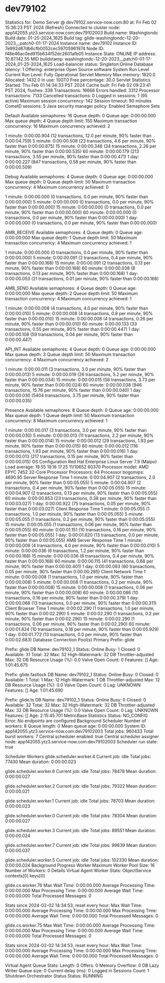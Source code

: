 # dev79102

Statistics for: Demo Server @ dev79102.service-now.com:80 at: Fri Feb 02 15:36:23 PST 2024 (Refresh)
Connected to cluster node: app142055.ytz3.service-now.com:dev79102003
Build name: Washingtondc
Build date: 01-25-2024_1625
Build tag: glide-washingtondc-12-20-2023__patch0-01-17-2024
Instance name: dev79102
Instance ID: 7e992d87db6cfb0052cec59705961974
Node ID: f48e46ac0ed915b634f52dc2601afb05
Instance State: ONLINE
IP address: 10.87.142.55
MID buildstamp: washingtondc-12-20-2023__patch0-01-17-2024_01-25-2024_1625
Load-balancer status: Singleton:Online
Database latency: 1
Offering: enterprise
Open Source software
System Run Level
Current Run Level: Fully Operational
Servlet Memory
Max memory: 1820.0
Allocated: 1432.0
In use: 1007.0
Free percentage: 30.0
Servlet Statistics
Started: Thu Feb 01 14:34:33 PST 2024
Cache built: Fri Feb 02 09:23:41 PST 2024, flushes: 338
Transactions: 16666
Errors handled: 3312
Processor transactions: 7133
Cancelled transactions: 0
Logged in sessions: 1 (95 active)
Maximum session concurrency: 142
Session timeout: 90 minutes
CometD sessions: 5
Java security manager policy: Enabled
Semaphore Sets
 
Default
Available semaphores: 16
Queue depth: 0
Queue age: 0:00:00.000
Max queue depth: 4
Queue depth limit: 150
Maximum transaction concurrency: 16
Maximum concurrency achieved: 2
 
1 minute: 0:00:00.904 (12 transactions, 12.0 per minute, 90% faster than 0:00:04.759)
5 minute: 0:00:00.508 (23 transactions, 4.6 per minute, 90% faster than 0:00:00.875)
15 minute: 0:00:00.348 (34 transactions, 2.26 per minute, 90% faster than 0:00:00.535)
60 minute: 0:00:00.179 (213 transactions, 3.55 per minute, 90% faster than 0:00:00.471)
1 day: 0:00:00.227 (847 transactions, 0.58 per minute, 90% faster than 0:00:00.509)
 
Debug
Available semaphores: 4
Queue depth: 0
Queue age: 0:00:00.000
Max queue depth: 0
Queue depth limit: 50
Maximum transaction concurrency: 4
Maximum concurrency achieved: 0
 
1 minute: 0:00:00.000 (0 transactions, 0.0 per minute, 90% faster than 0:00:00.000)
5 minute: 0:00:00.000 (0 transactions, 0.0 per minute, 90% faster than 0:00:00.000)
15 minute: 0:00:00.000 (0 transactions, 0.0 per minute, 90% faster than 0:00:00.000)
60 minute: 0:00:00.000 (0 transactions, 0.0 per minute, 90% faster than 0:00:00.000)
1 day: 0:00:00.000 (0 transactions, 0.0 per minute, 90% faster than 0:00:00.000)
 
AMB_RECEIVE
Available semaphores: 4
Queue depth: 0
Queue age: 0:00:00.000
Max queue depth: 1
Queue depth limit: 50
Maximum transaction concurrency: 4
Maximum concurrency achieved: 1
 
1 minute: 0:00:00.000 (0 transactions, 0.0 per minute, 90% faster than 0:00:00.000)
5 minute: 0:00:00.091 (2 transactions, 0.4 per minute, 90% faster than 0:00:00.168)
15 minute: 0:00:00.091 (2 transactions, 0.13 per minute, 90% faster than 0:00:00.168)
60 minute: 0:00:00.038 (8 transactions, 0.13 per minute, 90% faster than 0:00:00.168)
1 day: 0:00:00.053 (21 transactions, 0.01 per minute, 90% faster than 0:00:00.168)
 
AMB_SEND
Available semaphores: 4
Queue depth: 0
Queue age: 0:00:00.000
Max queue depth: 2
Queue depth limit: 50
Maximum transaction concurrency: 4
Maximum concurrency achieved: 1
 
1 minute: 0:00:00.008 (4 transactions, 4.0 per minute, 90% faster than 0:00:00.010)
5 minute: 0:00:00.008 (4 transactions, 0.8 per minute, 90% faster than 0:00:00.010)
15 minute: 0:00:00.008 (4 transactions, 0.26 per minute, 90% faster than 0:00:00.010)
60 minute: 0:00:00.133 (33 transactions, 0.55 per minute, 90% faster than 0:00:00.447)
1 day: 0:00:00.108 (59 transactions, 0.04 per minute, 90% faster than 0:00:00.447)
 
API_INT
Available semaphores: 4
Queue depth: 0
Queue age: 0:00:00.000
Max queue depth: 3
Queue depth limit: 50
Maximum transaction concurrency: 4
Maximum concurrency achieved: 2
 
1 minute: 0:00:00.011 (3 transactions, 3.0 per minute, 90% faster than 0:00:00.013)
5 minute: 0:00:00.019 (26 transactions, 5.2 per minute, 90% faster than 0:00:00.034)
15 minute: 0:00:00.015 (56 transactions, 3.73 per minute, 90% faster than 0:00:00.024)
60 minute: 0:00:00.038 (946 transactions, 15.76 per minute, 90% faster than 0:00:00.040)
1 day: 0:00:00.030 (5404 transactions, 3.75 per minute, 90% faster than 0:00:00.035)
 
Presence
Available semaphores: 8
Queue depth: 0
Queue age: 0:00:00.000
Max queue depth: 1
Queue depth limit: 50
Maximum transaction concurrency: 8
Maximum concurrency achieved: 1
 
1 minute: 0:00:00.017 (3 transactions, 3.0 per minute, 90% faster than 0:00:00.030)
5 minute: 0:00:00.013 (11 transactions, 2.2 per minute, 90% faster than 0:00:00.014)
15 minute: 0:00:00.012 (29 transactions, 1.93 per minute, 90% faster than 0:00:00.015)
60 minute: 0:00:00.012 (116 transactions, 1.93 per minute, 90% faster than 0:00:00.016)
1 day: 0:00:00.013 (217 transactions, 0.15 per minute, 90% faster than 0:00:00.015)
OS Configuration
Red Hat Enterprise Linux Server 7.9 (Maipo)
Load average: 19.55 19.16 17.25 11/10652 60370
Processor model: AMD EPYC 7452 32-Core Processor
Processors: 64
Processor bogomips: 4690.95
Server Response Time
1 minute: 0:00:04.907 (2 transactions, 2.0 per minute, 90% faster than 0:00:05.055)
5 minute: 0:00:04.907 (2 transactions, 0.4 per minute, 90% faster than 0:00:05.055)
15 minute: 0:00:04.907 (2 transactions, 0.13 per minute, 90% faster than 0:00:05.055)
60 minute: 0:00:00.853 (23 transactions, 0.38 per minute, 90% faster than 0:00:03.027)
1 day: 0:00:00.922 (75 transactions, 0.05 per minute, 90% faster than 0:00:03.027)
Client Response Time
1 minute: 0:00:05.055 (1 transactions, 1.0 per minute, 90% faster than 0:00:05.055)
5 minute: 0:00:05.055 (1 transactions, 0.2 per minute, 90% faster than 0:00:05.055)
15 minute: 0:00:05.055 (1 transactions, 0.06 per minute, 90% faster than 0:00:05.055)
60 minute: 0:00:01.151 (10 transactions, 0.16 per minute, 90% faster than 0:00:05.055)
1 day: 0:00:01.620 (13 transactions, 0.0 per minute, 90% faster than 0:00:05.055)
AMB Server Response Time
1 minute: 0:00:00.008 (4 transactions, 4.0 per minute, 90% faster than 0:00:00.010)
5 minute: 0:00:00.036 (6 transactions, 1.2 per minute, 90% faster than 0:00:00.168)
15 minute: 0:00:00.036 (6 transactions, 0.4 per minute, 90% faster than 0:00:00.168)
60 minute: 0:00:00.115 (41 transactions, 0.68 per minute, 90% faster than 0:00:00.401)
1 day: 0:00:00.093 (80 transactions, 0.05 per minute, 90% faster than 0:00:00.285)
Client Network Time
1 minute: 0:00:00.008 (1 transactions, 1.0 per minute, 90% faster than 0:00:00.008)
5 minute: 0:00:00.008 (1 transactions, 0.2 per minute, 90% faster than 0:00:00.008)
15 minute: 0:00:00.008 (1 transactions, 0.06 per minute, 90% faster than 0:00:00.008)
60 minute: 0:00:00.086 (10 transactions, 0.16 per minute, 90% faster than 0:00:00.379)
1 day: 0:00:00.068 (13 transactions, 0.0 per minute, 90% faster than 0:00:00.311)
Client Browser Time
1 minute: 0:00:02.290 (1 transactions, 1.0 per minute, 90% faster than 0:00:02.290)
5 minute: 0:00:02.290 (1 transactions, 0.2 per minute, 90% faster than 0:00:02.290)
15 minute: 0:00:02.290 (1 transactions, 0.06 per minute, 90% faster than 0:00:02.290)
60 minute: 0:00:01.824 (10 transactions, 0.16 per minute, 90% faster than 0:00:05.929)
1 day: 0:00:01.772 (13 transactions, 0.0 per minute, 90% faster than 0:00:02.683)
Database Connection Pool(s)
Primary Prefix: glide

Prefix: glide
DB Name: dev79102_1
Status: Online
Busy: 1
Closed: 0
Available: 31
Total: 32
Max: 32
High-Watermark: 32
DB Throttler-adjusted Max: 32
DB Resource Usage (%): 0.0
Valve Open Count: 0
Features: []
Age: 1:01:45.675

Prefix: glide.fastlock
DB Name: dev79102_1
Status: Online
Busy: 0
Closed: 0
Available: 1
Total: 1
Max: 12
High-Watermark: 1
DB Throttler-adjusted Max: 12
DB Resource Usage (%): 0.0
Valve Open Count: 0
Lag: UNKNOWN
Features: []
Age: 1:01:45.690

Prefix: glide.ts
DB Name: dev79102_1
Status: Online
Busy: 0
Closed: 0
Available: 32
Total: 32
Max: 32
High-Watermark: 32
DB Throttler-adjusted Max: 32
DB Resource Usage (%): 0.0
Valve Open Count: 0
Lag: UNKNOWN
Features: []
Age: 2:15:45.701
MetricBase Statistics
Status: NO_CONFIG
Error: No endpoints are configured
Background Scheduler
Number of workers: 8
Queue length: 0
Mean queue age: 0:00:00.000
System ID: app142055.ytz3.service-now.com:dev79102003
Total jobs: 960433
Total burst workers: 7
Central scheduler enabled: true
Central scheduler assigner node: app142055.ytz3.service-now.com:dev79102003
Scheduler run state: true

Scheduler Workers
glide.scheduler.worker.4
Current job: idle
Total jobs: 77430
Mean duration: 0:00:00.023

glide.scheduler.worker.6
Current job: idle
Total jobs: 78478
Mean duration: 0:00:00.027

glide.scheduler.worker.2
Current job: idle
Total jobs: 79322
Mean duration: 0:00:00.021

glide.scheduler.worker.1
Current job: idle
Total jobs: 78703
Mean duration: 0:00:00.023

glide.scheduler.worker.0
Current job: idle
Total jobs: 78304
Mean duration: 0:00:00.027

glide.scheduler.worker.3
Current job: idle
Total jobs: 89551
Mean duration: 0:00:00.024

glide.scheduler.worker.7
Current job: idle
Total jobs: 99839
Mean duration: 0:00:00.037

glide.scheduler.worker.5
Current job: idle
Total jobs: 102330
Mean duration: 0:00:00.024
Background Progress Worker
Maximum Worker Pool Size: 16
Number of Workers: 0
Details
Virtual Agent Worker Stats:
ObjectService contexts[0] keys[0]

glide.cs.worker.76
Max Wait Time: 0:00:00.000
Average Processing Time: 0:00:00.000
Max Processing Time: 0:00:00.000
Average Wait Time: 0:00:00.000
Total Processed Messages: 0

Stats since 2024-02-02 14:34:53; reset every hour:
Max Wait Time: 0:00:00.000
Average Processing Time: 0:00:00.000
Max Processing Time: 0:00:00.000
Average Wait Time: 0:00:00.000
Total Processed Messages: 0

glide.cs.worker.75
Max Wait Time: 0:00:00.000
Average Processing Time: 0:00:00.000
Max Processing Time: 0:00:00.000
Average Wait Time: 0:00:00.000
Total Processed Messages: 0

Stats since 2024-02-02 14:34:53; reset every hour:
Max Wait Time: 0:00:00.000
Average Processing Time: 0:00:00.000
Max Processing Time: 0:00:00.000
Average Wait Time: 0:00:00.000
Total Processed Messages: 0

Virtual Agent Queue Stats:
Length: 0
Offers: 0
Memory Overflow: 0
DB Lazy Writer
Queue size: 0
Current delay (ms): 0
Logged in Sessions
Count: 1
Shutdown Orchestrator Status
Status: RUNNING
